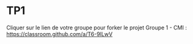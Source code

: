 # TP1
Cliquer sur le lien de votre groupe pour forker le projet
Groupe 1 - CMI : https://classroom.github.com/a/T6-9lLwV

